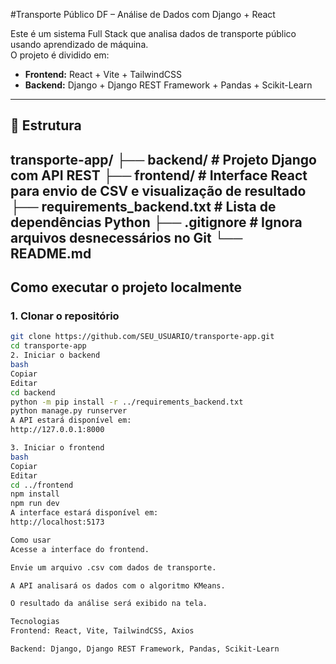 #Transporte Público DF – Análise de Dados com Django + React

Este é um sistema Full Stack que analisa dados de transporte público usando aprendizado de máquina.  
O projeto é dividido em:

- **Frontend:** React + Vite + TailwindCSS
- **Backend:** Django + Django REST Framework + Pandas + Scikit-Learn

---

## 📁 Estrutura

transporte-app/
├── backend/ # Projeto Django com API REST
├── frontend/ # Interface React para envio de CSV e visualização de resultado
├── requirements_backend.txt # Lista de dependências Python
├── .gitignore # Ignora arquivos desnecessários no Git
└── README.md
---

## Como executar o projeto localmente

### 1. Clonar o repositório

```bash
git clone https://github.com/SEU_USUARIO/transporte-app.git
cd transporte-app
2. Iniciar o backend
bash
Copiar
Editar
cd backend
python -m pip install -r ../requirements_backend.txt
python manage.py runserver
A API estará disponível em:
http://127.0.0.1:8000

3. Iniciar o frontend
bash
Copiar
Editar
cd ../frontend
npm install
npm run dev
A interface estará disponível em:
http://localhost:5173

Como usar
Acesse a interface do frontend.

Envie um arquivo .csv com dados de transporte.

A API analisará os dados com o algoritmo KMeans.

O resultado da análise será exibido na tela.

Tecnologias
Frontend: React, Vite, TailwindCSS, Axios

Backend: Django, Django REST Framework, Pandas, Scikit-Learn

